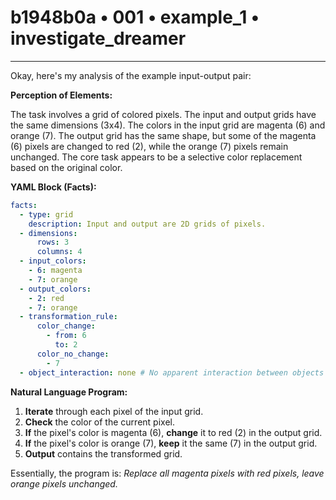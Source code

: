 # b1948b0a • 001 • example_1 • investigate_dreamer

---
Okay, here's my analysis of the example input-output pair:

**Perception of Elements:**

The task involves a grid of colored pixels. The input and output grids have the same dimensions (3x4). The colors in the input grid are magenta (6) and orange (7). The output grid has the same shape, but some of the magenta (6) pixels are changed to red (2), while the orange (7) pixels remain unchanged. The core task appears to be a selective color replacement based on the original color.

**YAML Block (Facts):**



```yaml
facts:
  - type: grid
    description: Input and output are 2D grids of pixels.
  - dimensions:
      rows: 3
      columns: 4
  - input_colors:
    - 6: magenta
    - 7: orange
  - output_colors:
    - 2: red
    - 7: orange
  - transformation_rule:
      color_change:
        - from: 6
          to: 2
      color_no_change:
        - 7
  - object_interaction: none # No apparent interaction between objects
```



**Natural Language Program:**

1.  **Iterate** through each pixel of the input grid.
2.  **Check** the color of the current pixel.
3.  **If** the pixel's color is magenta (6), **change** it to red (2) in the output grid.
4.  **If** the pixel's color is orange (7), **keep** it the same (7) in the output grid.
5.  **Output** contains the transformed grid.

Essentially, the program is: *Replace all magenta pixels with red pixels, leave orange pixels unchanged.*


